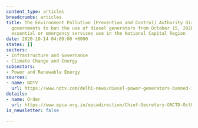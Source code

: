 ```yaml
---
content_type: articles
breadcrumbs: articles
title: The Environment Pollution (Prevention and Control) Authority directs state
  governments to ban the use of diesel generators from October 15, 2020, barring for
  essential or emergency services use in the National Capital Region
date: 2020-10-14 04:00:00 +0000
states: []
sectors:
- Infrastructure and Governance
- Climate Change and Energy
subsectors:
- Power and Renewable Energy
sources:
- name: NDTV
  url: https://www.ndtv.com/delhi-news/diesel-power-generators-banned-in-delhi-from-october-15-to-curb-pollution-2307280
details:
- name: Order
  url: https://www.epca.org.in/epcadirection/Chief-Secretary-GNCTD-Oct08-2020.pdf
is_newsletter: false

---
```

